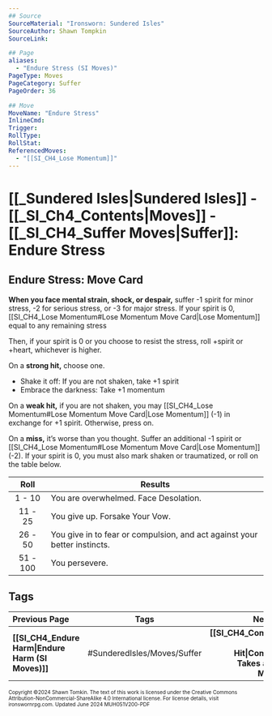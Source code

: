 ```yaml
---
## Source
SourceMaterial: "Ironsworn: Sundered Isles"
SourceAuthor: Shawn Tompkin
SourceLink: 

## Page
aliases: 
  - "Endure Stress (SI Moves)"
PageType: Moves
PageCategory: Suffer
PageOrder: 36

## Move
MoveName: "Endure Stress"
InlineCmd: 
Trigger: 
RollType: 
RollStat: 
ReferencedMoves:
  - "[[SI_CH4_Lose Momentum]]"
---
```

# [[_Sundered Isles|Sundered Isles]] - [[_SI_Ch4_Contents|Moves]] - [[_SI_CH4_Suffer Moves|Suffer]]: Endure Stress
## Endure Stress: Move Card
**When you face mental strain, shock, or despair,** suffer -1 spirit for minor stress, -2 for serious stress, or -3 for major stress. If your spirit is 0, [[SI_CH4_Lose Momentum#Lose Momentum Move Card|Lose Momentum]] equal to any remaining stress 

Then, if your spirit is 0 or you choose to resist the stress, roll +spirit or +heart, whichever is higher.

On a **strong hit,** choose one.
- Shake it off: If you are not shaken, take +1 spirit
- Embrace the darkness: Take +1 momentum

On a **weak hit,** if you are not shaken, you may [[SI_CH4_Lose Momentum#Lose Momentum Move Card|Lose Momentum]] (-1) in exchange for +1 spirit. Otherwise, press on.

On a **miss,** it’s worse than you thought. Suffer an additional -1 spirit or [[SI_CH4_Lose Momentum#Lose Momentum Move Card|Lose Momentum]] (-2). If your spirit is 0, you must also mark shaken or traumatized, or roll on the table below.

| Roll | Results |
| :---: | --- |
| 1 - 10 | You are overwhelmed. Face Desolation. |
| 11 - 25 | You give up. Forsake Your Vow. |
| 26 - 50 | You give in to fear or compulsion, and act against your better instincts. |
| 51 - 100 | You persevere. |

## Tags

| Previous Page | Tags | Next Page |
| :--- | :---: | ---: |
| **[[SI_CH4_Endure Harm\|Endure Harm (SI Moves)]]** | #SunderedIsles/Moves/Suffer | **[[SI_CH4_Companion Takes a Hit\|Companion Takes a Hit (SI Moves)]]** |

<font size=-2>Copyright ©2024 Shawn Tomkin. The text of this work is licensed under the Creative Commons Attribution-NonCommercial-ShareAlike 4.0 International license. For license details, visit ironswornrpg.com. Updated June 2024 MUH051V200-PDF</font>